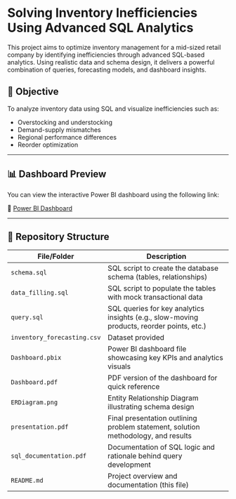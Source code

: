 # Solving Inventory Inefficiencies Using Advanced SQL Analytics

This project aims to optimize inventory management for a mid-sized retail company by identifying inefficiencies through advanced SQL-based analytics. Using realistic data and schema design, it delivers a powerful combination of queries, forecasting models, and dashboard insights.

## 🚀 Objective

To analyze inventory data using SQL and visualize inefficiencies such as:
- Overstocking and understocking
- Demand-supply mismatches
- Regional performance differences
- Reorder optimization
---

## 📊 Dashboard Preview

You can view the interactive Power BI dashboard using the following link:

🔗 [Power BI Dashboard](https://app.powerbi.com/view?r=eyJrIjoiZDgyYjQxZjgtODUyNy00NzNjLTgzZGEtMzljNjYxMDNkNTFmIiwidCI6IjM4ZjYyOTI2LTc1NTktNGFlZi04NGFlLWNiNWUxNzI0MDZmYiJ9)

---

## 📁 Repository Structure

| File/Folder                | Description |
|---------------------------|-------------|
| `schema.sql`              | SQL script to create the database schema (tables, relationships) |
| `data_filling.sql`        | SQL script to populate the tables with mock transactional data |
| `query.sql`               | SQL queries for key analytics insights (e.g., slow-moving products, reorder points, etc.) |
| `inventory_forecasting.csv` | Dataset provided |
| `Dashboard.pbix`          | Power BI dashboard file showcasing key KPIs and analytics visuals |
| `Dashboard.pdf`           | PDF version of the dashboard for quick reference |
| `ERDiagram.png`           | Entity Relationship Diagram illustrating schema design |
| `presentation.pdf`        | Final presentation outlining problem statement, solution methodology, and results |
| `sql_documentation.pdf`   | Documentation of SQL logic and rationale behind query development |
| `README.md`               | Project overview and documentation (this file) |






